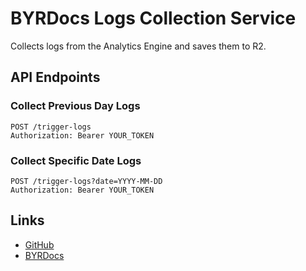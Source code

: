 # BYRDocs Logs Collection Service

Collects logs from the Analytics Engine and saves them to R2.

## API Endpoints

### Collect Previous Day Logs

```
POST /trigger-logs
Authorization: Bearer YOUR_TOKEN
```

### Collect Specific Date Logs

```
POST /trigger-logs?date=YYYY-MM-DD
Authorization: Bearer YOUR_TOKEN
```

## Links

- [GitHub](https://github.com/byrdocs/byrdocs-logs)
- [BYRDocs](https://byrdocs.org)

